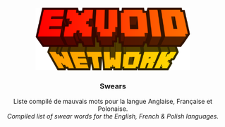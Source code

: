 <!--
*** Using the Best-README-Template (https://github.com/othneildrew/Best-README-Template).
-->

<!-- BACK TO TOP  -->
<div id="top"></div>

<!-- PROJECT LOGO -->
<br />
<div align="center">
  <a href="https://github.com/ExvoidNet/wiki">
    <img src="https://github.com/ExvoidNet/wiki/raw/master/static/img/header.png" alt="Logo" width="350">
  </a>

<!-- ABOUT -->
<h3 align="center">Swears</h3>

  <p align="center">
    Liste compilé de mauvais mots pour la langue Anglaise, Française et Polonaise. 
    <br />
    <i>Compiled list of swear words for the English, French & Polish languages.</i>
    <br />
    <br />
<!--
    <a href="https://github.com/ExvoidNet/wiki/issues/new/choose"><strong>Faire une suggestion / Make a suggestion »</strong></a>
-->
  </p>
</div>
